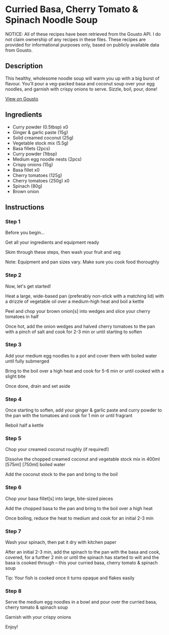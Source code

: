 # Curried Basa, Cherry Tomato & Spinach Noodle Soup

NOTICE: All of these recipes have been retrieved from the Gousto API. I do not claim ownership of any recipes in these files. These recipes are provided for informational purposes only, based on publicly available data from Gousto.

## Description

This healthy, wholesome noodle soup will warm you up with a big burst of flavour. You'll pour a veg-packed basa and coconut soup over your egg noodles, and garnish with crispy onions to serve. Sizzle, boil, pour, done!

[View on Gousto](https://www.gousto.co.uk/recipes/cookbook/basa-cherry-tomato-spinach-curried-noodle-soup)

## Ingredients

- Curry powder (0.5tbsp) x0
- Ginger & garlic paste (15g)
- Solid creamed coconut (25g)
- Vegetable stock mix (5.5g)
- Basa fillets (2pcs)
- Curry powder (1tbsp)
- Medium egg noodle nests (2pcs)
- Crispy onions (15g)
- Basa fillet x0
- Cherry tomatoes (125g)
- Cherry tomatoes (250g) x0
- Spinach (80g)
- Brown onion

## Instructions


### Step 1

Before you begin...

Get all your ingredients and equipment ready

Skim through these steps, then wash your fruit and veg

Note: Equipment and pan sizes vary. Make sure you cook food thoroughly


### Step 2

Now, let's get started!

Heat a large, wide-based pan (preferably non-stick with a matching lid) with a drizzle of vegetable oil over a medium-high heat and boil a kettle

Peel and chop your brown onion[s] into wedges and slice your cherry tomatoes in half

Once hot, add the onion wedges and halved cherry tomatoes to the pan with a pinch of salt and cook for 2-3 min or until starting to soften


### Step 3

Add your medium egg noodles to a pot and cover them with boiled water until fully submerged

Bring to the boil over a high heat and cook for 5-6 min or until cooked with a slight bite

Once done, drain and set aside


### Step 4

Once starting to soften, add your ginger & garlic paste and curry powder to the pan with the tomatoes and cook for 1 min or until fragrant

Reboil half a kettle


### Step 5

Chop your creamed coconut roughly (if required!)

Dissolve the chopped creamed coconut and vegetable stock mix in 400ml <span class="text-purple">[575ml]</span> <span class="text-danger">[750ml]</span> boiled water

Add the coconut stock to the pan and bring to the boil


### Step 6

Chop your basa fillet[s] into large, bite-sized pieces

Add the chopped basa to the pan and bring to the boil over a high heat

Once boiling, reduce the heat to medium and cook for an initial 2-3 min


### Step 7

Wash your spinach, then pat it dry with kitchen paper

After an initial 2-3 min, add the spinach to the pan with the basa and cook, covered, for a further 2 min or until the spinach has started to wilt and the basa is cooked through – this your curried basa, cherry tomato & spinach soup

Tip: Your fish is cooked once it turns opaque and flakes easily

### Step 8

Serve the medium egg noodles in a bowl and pour over the curried basa, cherry tomato & spinach soup

Garnish with your crispy onions

Enjoy!

